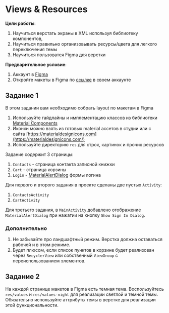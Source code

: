 # Views & Resources

**Цели работы**: 
1. Научиться верстать экраны в XML используя библиотеку компонентов, 
2. Научиться правильно организовывать ресурсы/цвета для легкого переключения темы
3. Научиться пользоватся Figma для верстки

**Предварительное условие**:
1. Аккаунт в [Figma](https://www.figma.com/)
2. Откройте макеты в Figma по [ссылке](https://www.figma.com/community/file/1433109187156322315/views-and-resources) в своем аккаунте

## Задание 1

В этом задании вам необходимо собрать layout по макетам в Figma

1. Используйте гайдлайны и имплементацию классов из библиотеки [Material Components](https://m3.material.io/components)
2. Иконки можно взять из готовых material ассетов в студии или с сайта [https://materialdesignicons.com](https://materialdesignicons.com/)
3. Используйте директорию `res` для строк, картинок и прочих ресурсов

Задание содержит 3 страницы:
1. `Contacts` - страница контакта записной книжки
2. `Cart` - страница корзины
3. `Login` - [MaterialAlertDialog](https://m2.material.io/components/dialogs/android) формы логина

Для первого и второго задания в проекте сделаны две пустых `Activity`:
1. `ContactsActivity`
2. `CartActivity`

Для третьего задания, в `MainActivity` добавлено отображение `MaterialAlertDialog` при нажатии на кнопку `Show Sign In Dialog`.

### Дополнительно

1. Не забывайте про ландшафтный режим. Верстка должна оставаться рабочей и в этом режиме.
2. Будет плюсом, если список пунктов в корзине будет реализован через `RecyclerView` или собственный `ViewGroup` с переиспользованием элементов.

## Задание 2

На каждой странице макетов в Figma есть темная тема. 
Воспользуйтесь `res/values` и `res/values-night` для реализации светлой и темной темы.
Обязательно используйте аттрибуты темы в верстке для реализации этой функциональности.
